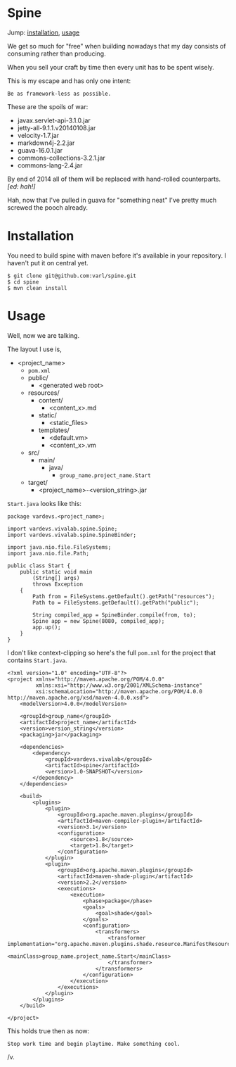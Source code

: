 Spine
=====

Jump: [installation](#installation), [usage](#usage)

We get so much for "free" when building nowadays that my day consists of
consuming rather than producing.

When you sell your craft by time then every unit has to be spent wisely.

This is my escape and has only one intent:

    Be as framework-less as possible.

These are the spoils of war:

* javax.servlet-api-3.1.0.jar
* jetty-all-9.1.1.v20140108.jar
* velocity-1.7.jar
* markdown4j-2.2.jar
* guava-16.0.1.jar
* commons-collections-3.2.1.jar
* commons-lang-2.4.jar

By end of 2014 all of them will be replaced with hand-rolled counterparts. _\[ed: hah!\]_

Hah, now that I've pulled in guava for "something neat" I've pretty much
screwed the pooch already.

Installation
============

You need to build spine with maven before it's available in your repository. I haven't put it on central yet.

    $ git clone git@github.com:varl/spine.git
    $ cd spine
    $ mvn clean install

Usage
=====

Well, now we are talking.

The layout I use is,

- \<project_name\>
    - `pom.xml`
    - public/
        - \<generated web root\>
    - resources/
        - content/
            - \<content_x\>.md
        - static/
            - \<static_files\>
        - templates/
            - \<default.vm\>
            - <content_x>.vm
    - src/
        - main/
            - java/
                - `group_name.project_name.Start`
    - target/
        - \<project_name\>-\<version_string\>.jar


`Start.java` looks like this:

    package vardevs.<project_name>;

    import vardevs.vivalab.spine.Spine;
    import vardevs.vivalab.spine.SpineBinder;

    import java.nio.file.FileSystems;
    import java.nio.file.Path;

    public class Start {
        public static void main
            (String[] args)
            throws Exception
        {
            Path from = FileSystems.getDefault().getPath("resources");
            Path to = FileSystems.getDefault().getPath("public");

            String compiled_app = SpineBinder.compile(from, to);
            Spine app = new Spine(8080, compiled_app);
            app.up();
        }
    }
    
I don't like context-clipping so here's the full `pom.xml` for the project that contains `Start.java`.

    <?xml version="1.0" encoding="UTF-8"?>
    <project xmlns="http://maven.apache.org/POM/4.0.0"
             xmlns:xsi="http://www.w3.org/2001/XMLSchema-instance"
             xsi:schemaLocation="http://maven.apache.org/POM/4.0.0 http://maven.apache.org/xsd/maven-4.0.0.xsd">
        <modelVersion>4.0.0</modelVersion>

        <groupId>group_name</groupId>
        <artifactId>project_name</artifactId>
        <version>version_string</version>
        <packaging>jar</packaging>

        <dependencies>
            <dependency>
                <groupId>vardevs.vivalab</groupId>
                <artifactId>spine</artifactId>
                <version>1.0-SNAPSHOT</version>
            </dependency>
        </dependencies>

        <build>
            <plugins>
                <plugin>
                    <groupId>org.apache.maven.plugins</groupId>
                    <artifactId>maven-compiler-plugin</artifactId>
                    <version>3.1</version>
                    <configuration>
                        <source>1.8</source>
                        <target>1.8</target>
                    </configuration>
                </plugin>
                <plugin>
                    <groupId>org.apache.maven.plugins</groupId>
                    <artifactId>maven-shade-plugin</artifactId>
                    <version>2.2</version>
                    <executions>
                        <execution>
                            <phase>package</phase>
                            <goals>
                                <goal>shade</goal>
                            </goals>
                            <configuration>
                                <transformers>
                                    <transformer implementation="org.apache.maven.plugins.shade.resource.ManifestResourceTransformer">
                                        <mainClass>group_name.project_name.Start</mainClass>
                                    </transformer>
                                </transformers>
                            </configuration>
                        </execution>
                    </executions>
                </plugin>
            </plugins>
        </build>

    </project>

This holds true then as now:

    Stop work time and begin playtime. Make something cool.

/v.
